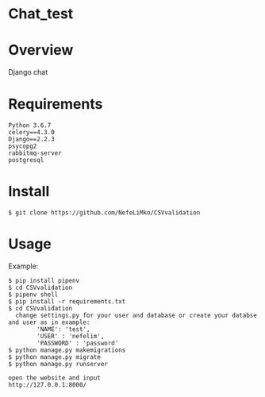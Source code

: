 # Chat_test
# Overview
Django chat

# Requirements

    Python 3.6.7
    celery==4.3.0
    Django==2.2.3
    psycopg2
    rabbitmq-server
    postgresql


# Install
```
$ git clone https://github.com/NefeLiMko/CSVvalidation
```

# Usage

Example:
```
$ pip install pipenv
$ cd CSVvalidation
$ pipenv shell
$ pip install -r requirements.txt
$ cd CSVvalidation
  change settings.py for your user and database or create your databse and user as in example:
        'NAME': 'test',
        'USER' : 'nefelim',
        'PASSWORD' : 'password'
$ python manage.py makemigrations
$ python manage.py migrate
$ python manage.py runserver

open the website and input
http://127.0.0.1:8000/
```
